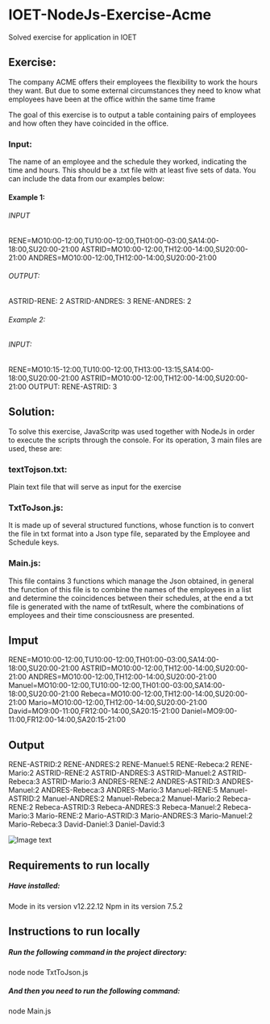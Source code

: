 # IOET-NodeJs-Exercise-Acme

Solved exercise for application in IOET

## Exercise:
The company ACME offers their employees the flexibility to work the hours they want. But due to some external circumstances they need to know what employees have been at the office within the same time frame

The goal of this exercise is to output a table containing pairs of employees and how often they have coincided in the office.

### Input:
The name of an employee and the schedule they worked, indicating the time and hours. This should be a .txt file with at least five sets of data. You can include the data from our examples below:

#### Example 1:
###### INPUT
RENE=MO10:00-12:00,TU10:00-12:00,TH01:00-03:00,SA14:00-18:00,SU20:00-21:00
ASTRID=MO10:00-12:00,TH12:00-14:00,SU20:00-21:00
ANDRES=MO10:00-12:00,TH12:00-14:00,SU20:00-21:00
###### OUTPUT:
ASTRID-RENE: 2
ASTRID-ANDRES: 3
RENE-ANDRES: 2
###### Example 2:
###### INPUT:
RENE=MO10:15-12:00,TU10:00-12:00,TH13:00-13:15,SA14:00-18:00,SU20:00-21:00
ASTRID=MO10:00-12:00,TH12:00-14:00,SU20:00-21:00
OUTPUT:
RENE-ASTRID: 3 

## Solution:
To solve this exercise, JavaScritp was used together with NodeJs in order to execute the scripts through the console. For its operation, 3 main files are used, these are:
### textTojson.txt:
Plain text file that will serve as input for the exercise
### TxtToJson.js:
It is made up of several structured functions, whose function is to convert the file in txt format into a Json type file, separated by the Employee and Schedule keys.
### Main.js:
This file contains 3 functions which manage the Json obtained, in general the function of this file is to combine the names of the employees in a list and determine the coincidences between their schedules, at the end a txt file is generated with the name of txtResult, where the combinations of employees and their time consciousness are presented.
## Imput
RENE=MO10:00-12:00,TU10:00-12:00,TH01:00-03:00,SA14:00-18:00,SU20:00-21:00
ASTRID=MO10:00-12:00,TH12:00-14:00,SU20:00-21:00
ANDRES=MO10:00-12:00,TH12:00-14:00,SU20:00-21:00
Manuel=MO10:00-12:00,TU10:00-12:00,TH01:00-03:00,SA14:00-18:00,SU20:00-21:00
Rebeca=MO10:00-12:00,TH12:00-14:00,SU20:00-21:00
Mario=MO10:00-12:00,TH12:00-14:00,SU20:00-21:00
David=MO9:00-11:00,FR12:00-14:00,SA20:15-21:00
Daniel=MO9:00-11:00,FR12:00-14:00,SA20:15-21:00
## Output
RENE-ASTRID:2
RENE-ANDRES:2
RENE-Manuel:5
RENE-Rebeca:2
RENE-Mario:2
ASTRID-RENE:2
ASTRID-ANDRES:3
ASTRID-Manuel:2
ASTRID-Rebeca:3
ASTRID-Mario:3
ANDRES-RENE:2
ANDRES-ASTRID:3
ANDRES-Manuel:2
ANDRES-Rebeca:3
ANDRES-Mario:3
Manuel-RENE:5
Manuel-ASTRID:2
Manuel-ANDRES:2
Manuel-Rebeca:2
Manuel-Mario:2
Rebeca-RENE:2
Rebeca-ASTRID:3
Rebeca-ANDRES:3
Rebeca-Manuel:2
Rebeca-Mario:3
Mario-RENE:2
Mario-ASTRID:3
Mario-ANDRES:3
Mario-Manuel:2
Mario-Rebeca:3
David-Daniel:3
Daniel-David:3

![Image text]([https://github.com/magnuel14/IOET-NodeJs-Exercise-Acme/blob/main/Result.png])

## Requirements to run locally

##### Have installed:
Mode in its version v12.22.12
Npm in its version 7.5.2
## Instructions to run locally
##### Run the following command in the project directory:
node node TxtToJson.js
##### And then you need to run the following command:
node Main.js

